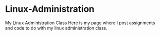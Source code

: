 # Linux-Administration
My Linux Administration Class
Here is my page where I post assignments and code to do with my linux administration class.
